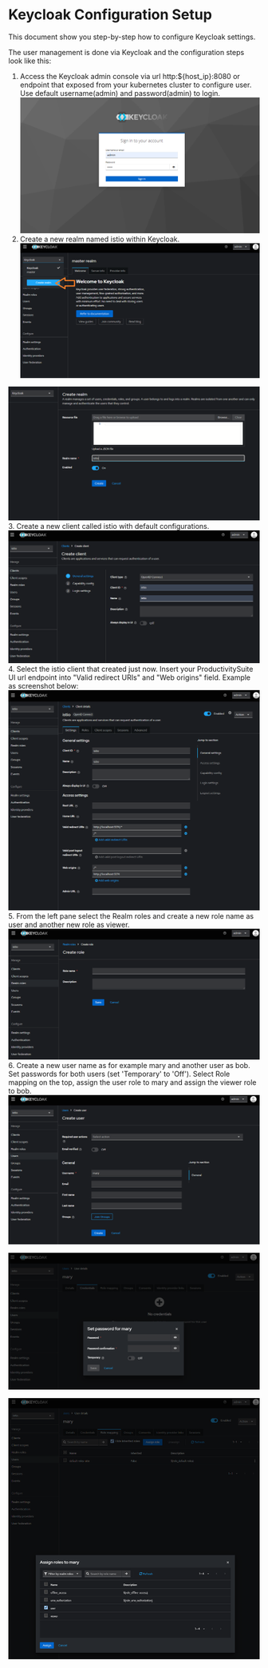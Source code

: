 # Keycloak Configuration Setup

This document show you step-by-step how to configure Keycloak settings.

The user management is done via Keycloak and the configuration steps look like this:

1. Access the Keycloak admin console via url http:${host_ip}:8080 or endpoint that exposed from your kubernetes cluster to configure user. Use default username(admin) and password(admin) to login.
   ![project-screenshot](../../assets/img/keycloak_login.png)
2. Create a new realm named istio within Keycloak.
   ![project-screenshot](../../assets/img/create_realm.png)

![project-screenshot](../../assets/img/create_istio_realm.png) 3. Create a new client called istio with default configurations.
![project-screenshot](../../assets/img/create_client.png) 4. Select the istio client that created just now. Insert your ProductivitySuite UI url endpoint into "Valid redirect URIs" and "Web origins" field. Example as screenshot below:
![project-screenshot](../../assets/img/istio_client_settings.png) 5. From the left pane select the Realm roles and create a new role name as user and another new role as viewer.
![project-screenshot](../../assets/img/create_roles.png) 6. Create a new user name as for example mary and another user as bob. Set passwords for both users (set 'Temporary' to 'Off'). Select Role mapping on the top, assign the user role to mary and assign the viewer role to bob.
![project-screenshot](../../assets/img/create_users.png)

![project-screenshot](../../assets/img/set_user_password.png)

![project-screenshot](../../assets/img/user_role_mapping.png)
